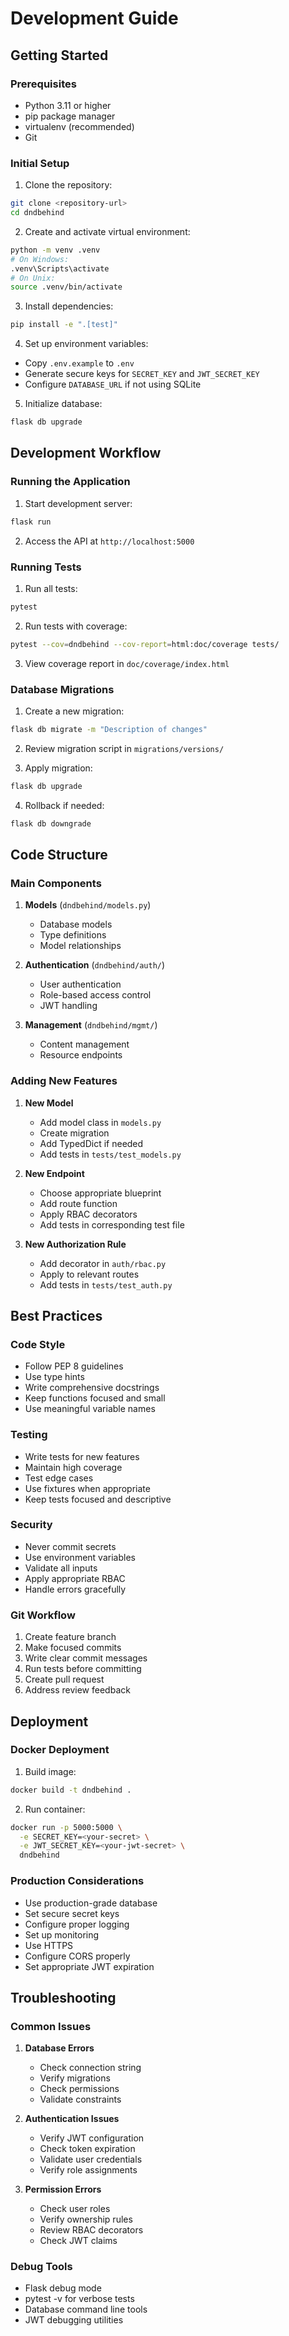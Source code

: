 # Development Guide

## Getting Started

### Prerequisites
- Python 3.11 or higher
- pip package manager
- virtualenv (recommended)
- Git

### Initial Setup

1. Clone the repository:
```bash
git clone <repository-url>
cd dndbehind
```

2. Create and activate virtual environment:
```bash
python -m venv .venv
# On Windows:
.venv\Scripts\activate
# On Unix:
source .venv/bin/activate
```

3. Install dependencies:
```bash
pip install -e ".[test]"
```

4. Set up environment variables:
- Copy `.env.example` to `.env`
- Generate secure keys for `SECRET_KEY` and `JWT_SECRET_KEY`
- Configure `DATABASE_URL` if not using SQLite

5. Initialize database:
```bash
flask db upgrade
```

## Development Workflow

### Running the Application

1. Start development server:
```bash
flask run
```

2. Access the API at `http://localhost:5000`

### Running Tests

1. Run all tests:
```bash
pytest
```

2. Run tests with coverage:
```bash
pytest --cov=dndbehind --cov-report=html:doc/coverage tests/
```

3. View coverage report in `doc/coverage/index.html`

### Database Migrations

1. Create a new migration:
```bash
flask db migrate -m "Description of changes"
```

2. Review migration script in `migrations/versions/`

3. Apply migration:
```bash
flask db upgrade
```

4. Rollback if needed:
```bash
flask db downgrade
```

## Code Structure

### Main Components

1. **Models** (`dndbehind/models.py`)
   - Database models
   - Type definitions
   - Model relationships

2. **Authentication** (`dndbehind/auth/`)
   - User authentication
   - Role-based access control
   - JWT handling

3. **Management** (`dndbehind/mgmt/`)
   - Content management
   - Resource endpoints

### Adding New Features

1. **New Model**
   - Add model class in `models.py`
   - Create migration
   - Add TypedDict if needed
   - Add tests in `tests/test_models.py`

2. **New Endpoint**
   - Choose appropriate blueprint
   - Add route function
   - Apply RBAC decorators
   - Add tests in corresponding test file

3. **New Authorization Rule**
   - Add decorator in `auth/rbac.py`
   - Apply to relevant routes
   - Add tests in `tests/test_auth.py`

## Best Practices

### Code Style
- Follow PEP 8 guidelines
- Use type hints
- Write comprehensive docstrings
- Keep functions focused and small
- Use meaningful variable names

### Testing
- Write tests for new features
- Maintain high coverage
- Test edge cases
- Use fixtures when appropriate
- Keep tests focused and descriptive

### Security
- Never commit secrets
- Use environment variables
- Validate all inputs
- Apply appropriate RBAC
- Handle errors gracefully

### Git Workflow
1. Create feature branch
2. Make focused commits
3. Write clear commit messages
4. Run tests before committing
5. Create pull request
6. Address review feedback

## Deployment

### Docker Deployment
1. Build image:
```bash
docker build -t dndbehind .
```

2. Run container:
```bash
docker run -p 5000:5000 \
  -e SECRET_KEY=<your-secret> \
  -e JWT_SECRET_KEY=<your-jwt-secret> \
  dndbehind
```

### Production Considerations
- Use production-grade database
- Set secure secret keys
- Configure proper logging
- Set up monitoring
- Use HTTPS
- Configure CORS properly
- Set appropriate JWT expiration

## Troubleshooting

### Common Issues

1. **Database Errors**
   - Check connection string
   - Verify migrations
   - Check permissions
   - Validate constraints

2. **Authentication Issues**
   - Verify JWT configuration
   - Check token expiration
   - Validate user credentials
   - Verify role assignments

3. **Permission Errors**
   - Check user roles
   - Verify ownership rules
   - Review RBAC decorators
   - Check JWT claims

### Debug Tools
- Flask debug mode
- pytest -v for verbose tests
- Database command line tools
- JWT debugging utilities